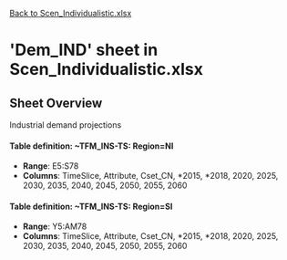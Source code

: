 [Back to Scen_Individualistic.xlsx](README.md)

# 'Dem_IND' sheet in Scen_Individualistic.xlsx

## Sheet Overview

Industrial demand projections

#### Table definition: ~TFM_INS-TS: Region=NI
- **Range**: E5:S78
- **Columns**: TimeSlice, Attribute, Cset_CN, *2015, *2018, 2020, 2025, 2030, 2035, 2040, 2045, 2050, 2055, 2060

#### Table definition: ~TFM_INS-TS: Region=SI
- **Range**: Y5:AM78
- **Columns**: TimeSlice, Attribute, Cset_CN, *2015, *2018, 2020, 2025, 2030, 2035, 2040, 2045, 2050, 2055, 2060

